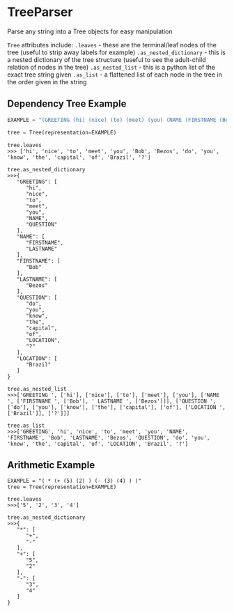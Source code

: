 # TreeParser
Parse any string into a Tree objects for easy manipulation

`Tree` attributes include:
   `.leaves` - these are the terminal/leaf nodes of the tree (useful to strip away labels for example)
   `.as_nested_dictionary` - this is a nested dictionary of the tree structure (useful to see the adult-child relation of nodes in the tree)
   `.as_nested_list` - this is a python list of the exact tree string given
   `.as_list`  - a flattened list of each node in the tree in the order given in the string
   

## Dependency Tree Example
```python 
EXAMPLE = "(GREETING (hi) (nice) (to) (meet) (you) (NAME (FIRSTNAME (Bob) LASTNAME (Bezos))) (QUESTION (do) (you) (know) (the) (capital) (of) (LOCATION (Brazil))(?)))"

tree = Tree(representation=EXAMPLE)
```

```
tree.leaves
>>> ['hi', 'nice', 'to', 'meet', 'you', 'Bob', 'Bezos', 'do', 'you', 'know', 'the', 'capital', 'of', 'Brazil', '?']
```

```
tree.as_nested_dictionary
>>>{
   "GREETING": [
      "hi",
      "nice",
      "to",
      "meet",
      "you",
      "NAME",
      "QUESTION"
   ],
   "NAME": [
      "FIRSTNAME",
      "LASTNAME"
   ],
   "FIRSTNAME": [
      "Bob"
   ],
   "LASTNAME": [
      "Bezos"
   ],
   "QUESTION": [
      "do",
      "you",
      "know",
      "the",
      "capital",
      "of",
      "LOCATION",
      "?"
   ],
   "LOCATION": [
      "Brazil"
   ]
}
```

```
tree.as_nested_list
>>>['GREETING ', ['hi'], ['nice'], ['to'], ['meet'], ['you'], ['NAME ', ['FIRSTNAME ', ['Bob'], ' LASTNAME ', ['Bezos']]], ['QUESTION ', ['do'], ['you'], ['know'], ['the'], ['capital'], ['of'], ['LOCATION ', ['Brazil']], ['?']]]
```

```
tree.as_list
>>>['GREETING', 'hi', 'nice', 'to', 'meet', 'you', 'NAME', 'FIRSTNAME', 'Bob', 'LASTNAME', 'Bezos', 'QUESTION', 'do', 'you', 'know', 'the', 'capital', 'of', 'LOCATION', 'Brazil', '?']
```

## Arithmetic Example
```
EXAMPLE = "( * (+ (5) (2) ) (- (3) (4) ) )"
tree = Tree(representation=EXAMPLE)
```

```
tree.leaves
>>>['5', '2', '3', '4']
```

```
tree.as_nested_dictionary
>>>{
   "*": [
      "+",
      "-"
   ],
   "+": [
      "5",
      "2"
   ],
   "-": [
      "3",
      "4"
   ]
}
```
